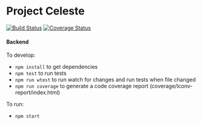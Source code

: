 Project Celeste
===============
[![Build Status](https://travis-ci.org/dpzmick/celeste.svg?branch=master)](https://travis-ci.org/dpzmick/celeste)
[![Coverage Status](https://coveralls.io/repos/dpzmick/celeste/badge.svg?branch=master&service=github)](https://coveralls.io/github/dpzmick/celeste?branch=master)

#### Backend
To develop:

* ```npm install``` to get dependencies
* ```npm test``` to run tests
* ```npm run wtest``` to run watch for changes and run tests when file changed
* ```npm run coverage``` to generate a code coverage report (coverage/lconv-report/index.html)

To run:

* ```npm start```

